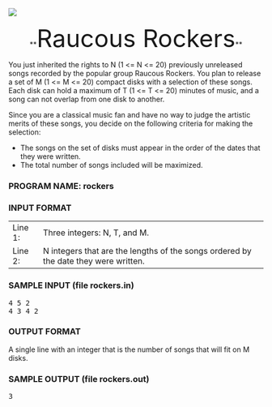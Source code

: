 ![](http://train.usaco.org/usaco/cow1.jpg)

<center>**<font size="7">Raucous Rockers</font>**  
</center>

You just inherited the rights to N (1 <= N <= 20) previously unreleased songs recorded by the popular group Raucous Rockers. You plan to release a set of M (1 <= M <= 20) compact disks with a selection of these songs. Each disk can hold a maximum of T (1 <= T <= 20) minutes of music, and a song can not overlap from one disk to another.

Since you are a classical music fan and have no way to judge the artistic merits of these songs, you decide on the following criteria for making the selection:

*   The songs on the set of disks must appear in the order of the dates that they were written.
*   The total number of songs included will be maximized.

### PROGRAM NAME: rockers

### INPUT FORMAT

<table>

<tbody>

<tr>

<td>Line 1:</td>

<td>Three integers: N, T, and M.</td>

</tr>

<tr>

<td>Line 2:</td>

<td>N integers that are the lengths of the songs ordered by the date they were written.</td>

</tr>

</tbody>

</table>

### SAMPLE INPUT (file rockers.in)

<pre>4 5 2
4 3 4 2
</pre>

### OUTPUT FORMAT

A single line with an integer that is the number of songs that will fit on M disks.

### SAMPLE OUTPUT (file rockers.out)

<pre>3
</pre>
